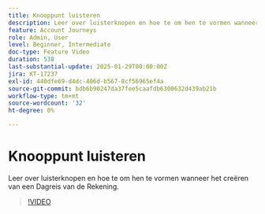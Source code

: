 ```yaml
---
title: Knooppunt luisteren
description: Leer over luisterknopen en hoe te om hen te vormen wanneer het creëren van een Dagreis van de Rekening.
feature: Account Journeys
role: Admin, User
level: Beginner, Intermediate
doc-type: Feature Video
duration: 538
last-substantial-update: 2025-01-29T00:00:00Z
jira: KT-17237
exl-id: 440dfe69-d4dc-406d-b567-8cf56965ef4a
source-git-commit: bdb6b90247da37fee5caafdb6300632d439ab21b
workflow-type: tm+mt
source-wordcount: '32'
ht-degree: 0%

---
```


# Knooppunt luisteren

Leer over luisterknopen en hoe te om hen te vormen wanneer het creëren van een Dagreis van de Rekening.

>[!VIDEO](https://video.tv.adobe.com/v/3443240/?learn=on&enablevpops&captions=dut)
